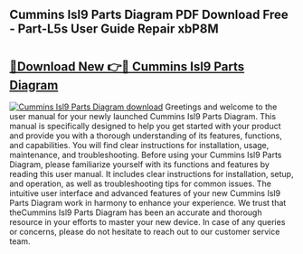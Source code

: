 ## Cummins Isl9 Parts Diagram PDF Download Free - Part-L5s User Guide Repair xbP8M

# <h2><a href="http://dft6yx.blite.top/?on=Cummins+Isl9+Parts+Diagram">🔗Download New 👉🔴 Cummins Isl9 Parts Diagram</a></h2>

[![Cummins Isl9 Parts Diagram download](https://i.imgur.com/lujVjoI.png)](http://dft6yx.blite.top/?on=Cummins+Isl9+Parts+Diagram)
Greetings and welcome to the user manual for your newly launched Cummins Isl9 Parts Diagram. This manual is specifically designed to help you get started with your product and provide you with a thorough understanding of its features, functions, and capabilities. You will find clear instructions for installation, usage, maintenance, and troubleshooting. Before using your Cummins Isl9 Parts Diagram, please familiarize yourself with its functions and features by reading this user manual. It includes clear instructions for installation, setup, and operation, as well as troubleshooting tips for common issues. The intuitive user interface and advanced features of your new Cummins Isl9 Parts Diagram work in harmony to enhance your experience. We trust that theCummins Isl9 Parts Diagram has been an accurate and thorough resource in your efforts to master your new device. In case of any queries or concerns, please do not hesitate to reach out to our customer service team.
